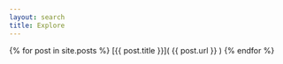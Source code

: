 ```yaml
---
layout: search
title: Explore
---
```


{% for post in site.posts %}
[{{ post.title }}]( {{ post.url }} )
{% endfor %}